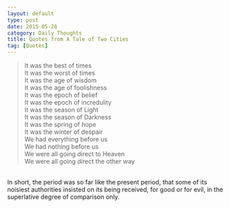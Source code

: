 ```yaml
---
layout: default
type: post
date: 2015-05-28
category: Daily Thoughts
title: Quotes from A Tale of Two Cities
tag: [Quotes]
---
```



>It was the best of times  
It was the worst of times  
It was the age of wisdom  
It was the age of foolishness  
It was the epoch of belief  
It was the epoch of incredulity   
It was the season of Light   
It was the season of Darkness   
It was the spring of hope   
It was the winter of despair  
We had everything before us  
We had nothing before us  
We were all going direct to Heaven  
We were all going direct the other way  
<br>
In short, the period was so far like the present period, that some of its noisiest authorities insisted on its being received, for good or for evil, in the superlative degree of comparison only.